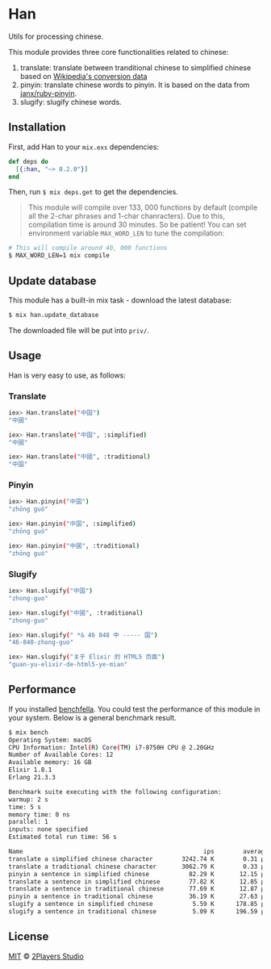 # Han

Utils for processing chinese.

This module provides three core functionalities related to chinese:

1. translate: translate between tranditional chinese to simplified chinese based on [Wikipedia's conversion data]("https://raw.githubusercontent.com/wikimedia/mediawiki/master/languages/data/ZhConversion.php")
2. pinyin: translate chinese words to pinyin. It is based on the data from [janx/ruby-pinyin](https://github.com/janx/ruby-pinyin).
3. slugify: slugify chinese words.

## Installation

First, add Han to your `mix.exs` dependencies:

```elixir
def deps do
  [{:han, "~> 0.2.0"}]
end
```

Then, run `$ mix deps.get` to get the dependencies.

> This module will compile over 133, 000 functions by default (compile all the 2-char phrases and 1-char chanracters). Due to this, compilation time is around 30 minutes. So be patient! You can set environment variable `MAX_WORD_LEN` to tune the compilation:

```bash
# This will compile around 40, 000 functions
$ MAX_WORD_LEN=1 mix compile
```

## Update database

This module has a built-in mix task - download the latest database:

```bash
$ mix han.update_database
```

The downloaded file will be put into `priv/`.

## Usage

Han is very easy to use, as follows:

### Translate

```sh
iex> Han.translate("中国")
"中國"

iex> Han.translate("中国", :simplified)
"中國"

iex> Han.translate("中國", :traditional)
"中国"
```

### Pinyin

```sh
iex> Han.pinyin("中国")
"zhōng guó"

iex> Han.pinyin("中国", :simplified)
"zhōng guó"

iex> Han.pinyin("中國", :traditional)
"zhōng guó"
```

### Slugify

```sh
iex> Han.slugify("中国")
"zhong-guo"

iex> Han.slugify("中國", :traditional)
"zhong-guo"

iex> Han.slugify(" *& 46 848 中 ----- 国")
"46-848-zhong-guo"

iex> Han.slugify("关于 Elixir 的 HTML5 页面")
"guan-yu-elixir-de-html5-ye-mian"
```

## Performance

If you installed [benchfella](https://github.com/alco/benchfella). You could test the performance of this module in your system. Below is a general benchmark result.

```bash
$ mix bench
Operating System: macOS
CPU Information: Intel(R) Core(TM) i7-8750H CPU @ 2.20GHz
Number of Available Cores: 12
Available memory: 16 GB
Elixir 1.8.1
Erlang 21.3.3

Benchmark suite executing with the following configuration:
warmup: 2 s
time: 5 s
memory time: 0 ns
parallel: 1
inputs: none specified
Estimated total run time: 56 s

Name                                                  ips        average  deviation         median         99th %
translate a simplified chinese character        3242.74 K        0.31 μs  ±8355.96%           0 μs           1 μs
translate a traditional chinese character       3062.79 K        0.33 μs ±11885.74%           0 μs           1 μs
pinyin a sentence in simplified chinese           82.29 K       12.15 μs    ±58.57%          12 μs          22 μs
translate a sentence in simplified chinese        77.82 K       12.85 μs    ±38.33%          12 μs          29 μs
translate a sentence in traditional chinese       77.69 K       12.87 μs    ±51.61%          13 μs          18 μs
pinyin a sentence in traditional chinese          36.19 K       27.63 μs    ±14.74%          27 μs          36 μs
slugify a sentence in simplified chinese           5.59 K      178.85 μs     ±9.50%         176 μs         256 μs
slugify a sentence in traditional chinese          5.09 K      196.59 μs     ±6.97%         193 μs         272 μs
```

## License

[MIT](https://2players.studio/licenses/MIT) © [2Players Studio](https://2players.studio/)

